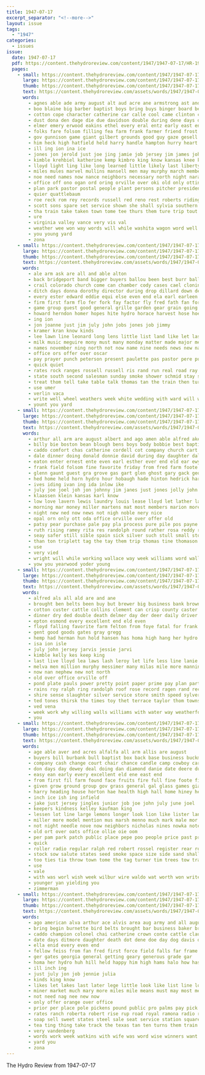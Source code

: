 ```yaml
---
title: 1947-07-17
excerpt_separator: "<!--more-->"
layout: issue
tags:
  - "1947"
categories:
  - issues
issue:
  date: 1947-07-17
  pdf: https://content.thehydroreview.com/content/1947/1947-07-17/HR-1947-07-17.pdf
  pages:
    - small: https://content.thehydroreview.com/content/1947/1947-07-17/small/HR-1947-07-17-01.jpg
      large: https://content.thehydroreview.com/content/1947/1947-07-17/large/HR-1947-07-17-01.jpg
      thumb: https://content.thehydroreview.com/content/1947/1947-07-17/thumbnails/HR-1947-07-17-01.jpg
      text: https://content.thehydroreview.com/assets/words/1947/1947-07-17/HR-1947-07-17-01.txt
      words:
        - agnes able ade army august alt aud acre ane armstrong ast and ave ago arm ata all arthur acres ana ara avers age are area anes albert arbes
        - boo blaine big barber baptist boys bring buys binger board bert bees ben business branch boy boll baker ball bales back brothers but begin burkhalter bar bottom best both brown body black better bronco burnette bureau been boat breed bill buyers boi barbe
        - cotton cope character catherine car calle cool came clinton church canyon call counter carry chamber college camping clyde case cream crew county come christian charles cattle clarksville cheese con course cost can camp count caddo colorado caplin cun court city cloudy chance class coy culbertson check cal
        - dust dona den dage die due davidson double during dene days dwight dan dear dairy day daring dinner daughters death dalla diamond
        - elmer emery erwood eakins ethel every eral entz early east enters ead elston even end embers
        - folks fare folsom filling fea farm frank farmer friend frost felton fields fall fair full floyd first falls furnish found field free force from for file fine french far farms fellow friday fight former fore frie few friends faith front
        - gov gunnison game giant gilbert grounds good guy gaze gesell going gil grams grace georgia green gin given gregg ground glass getting games
        - him heck high hatfield held harry handle hampton hurry heart hopes horns harvest house helena hydro had heidebrecht harold hubbard hae henry hume how hansen halt has hinton hai howard hin hare home health helter hold horton hoes horneman hea homa hammer hammons hoe her hon hotz herndon
        - ill ing ion ina ice
        - jones jon jerold just joe jing jamie job jersey jim james john july jean
        - kimble krehbiel katherine kemp kimbro king know kansas knee kilmer kind
        - lloyd light ling like long learned little likely last liberty logan left lookeba lee look lon later large lake live land list lad lahoma longs loc labor loose love lodge latter living
        - miles mules marvel mullins mansell men may murphy march members morning manan means morn moore mcbride most miss monday mile marvin more matter martha mail mogg mccullough made much miller marilyn might method myers many man must mate
        - noe need names now nance neighbors necessary north night nara news needs nation nesbitt new name noel not nite newton ning ned nece
        - office off ono ogan ord oring orville over oki old only ottinger
        - plan park pastor postal people plant persons pitcher president place peck present pest purchase peter pies phoenix part pankratz public post point peoples pro pacific preder price pose pound points pare past
        - quier quattlebaum
        - roe reck rom rey records russell red reno rest roberts riding ralph running regular rieg recker ran ray run roy
        - scott sons spare set service shown she shall sylvia southern show scout sale sun share stress station ser september sing struck sil sen stage selling sunday spring school states souther speaker sin saturday such sick small sit stamps second sports strong said son see southerland sid smith short strength state shows shar slaughter stock stick south start street starts score season sweeney seems
        - tha train take taken town tome tee thurs them ture trip tout ties thelma tom the tak teen ten tour tho team thomas thet then ting tine truly ton tory tate thy too than times thi trio
        - ure
        - virginia valley vance very vis val
        - weather wee won way words will while washita wagon word well weeks wage wish wayne white walt write woodward woodie with west western was wells washington working week woodrow work war wheat weatherford went weer world wil why wanis
        - you young yard
        - zona
    - small: https://content.thehydroreview.com/content/1947/1947-07-17/small/HR-1947-07-17-02.jpg
      large: https://content.thehydroreview.com/content/1947/1947-07-17/large/HR-1947-07-17-02.jpg
      thumb: https://content.thehydroreview.com/content/1947/1947-07-17/thumbnails/HR-1947-07-17-02.jpg
      text: https://content.thehydroreview.com/assets/words/1947/1947-07-17/HR-1947-07-17-02.txt
      words:
        - ale arm ask are all and able alton
        - back bridgeport band bigger buyers ballou been best burr ball bride bridge boards big better but brother bud budd brings bring beat bette busi brashear bob basic brides
        - crail colorado church come can chamber cody cases cael cloninger carrol carolyn carry cost cooling cash chick custer county carpenter con chance class call courtney cake caddo cuba chambers coffee car city camargo company
        - ditch days donna dorothy director during drop dillard down dearborn dinner done daughter day din
        - every ester edward eddie equi else even end ela earl earleen
        - firm first farm flo fer fork fay factor fly fred fath fan for frank few field folks friday free from floor friendly fresh ford farms
        - game group guest good general grille garden gear grain going gave goddard
        - howard herndon homer hopes hite hydro horace harvest hose hoes how honor heart height hope hin hing hart highland hot hinton huge held home hughes has herbold
        - ing ion
        - jon joanne just jim july john jobs jones job jimmy
        - kramer kran know kinds
        - lee lawn line leonard long lens little list land like let las lea last left loyd leon learn larger look loader longs less les
        - milk music meguire mony must many monday matter made major mer method may martin market maybe more mitchum miss much means man
        - names november ning north not now name nine needs news new nation night
        - office ors offer over oscar
        - pay prayer punch peterson present paulette pas pastor pere pullman per president pare pankratz pierce part port plenty piedmont press phe park pitts place pleasant paper
        - quick quiet
        - rates rock ranges rossell russell ris rand run real road ray revels roy read ron radio ruston room
        - state south second salesman sunday smoke shower schmid stay stock signs selling stull smith see sierras still schroder stuber such sister street sit sid short single schmidt speed seen secret seed son saturday song seat service stockton six send special sale
        - treat thom tell take table talk thomas tan the train then turns trip tor try team too tour toe till them town
        - use umer
        - verlin vaca
        - write well wheel weathers week white wedding with ward will work went was weatherford woodrow whit
        - yount you yard
    - small: https://content.thehydroreview.com/content/1947/1947-07-17/small/HR-1947-07-17-03.jpg
      large: https://content.thehydroreview.com/content/1947/1947-07-17/large/HR-1947-07-17-03.jpg
      thumb: https://content.thehydroreview.com/content/1947/1947-07-17/thumbnails/HR-1947-07-17-03.jpg
      text: https://content.thehydroreview.com/assets/words/1947/1947-07-17/HR-1947-07-17-03.txt
      words:
        - arthur all arm are august albert and ago amen able alfred ake
        - billy bie boston bean blough bens boys body bobbie best baptist business baby big bag buick byron burl bring bell burr bunker been bradley better burg baughman but buckmaster bethel byrum bill bobby bickell buy
        - caddo comfort chas catherine cordell cot company church cart coon carruth camis cecil caller col county crest carl cartwright city can cation cost car coop custer clinton
        - dale dinner doing donald donnie david during day daughter dal due dickey delay date dean days dod dewey don dim
        - eaton enter ernest ente even earl esther ever end eld ear ewy
        - frank field folsom fine favorite friday from fred farm foote folks fields fell fun for few fort fuel flowers fisher first
        - glenn gaunt guest gra grove gas gart glen ghost gary gack george ghering grant garden
        - hed home held horn hydro hour hobaugh hade hinton hedrick harvest hom harry her hubert hays had helmuth han herschel hedge hudson har heres hell has
        - ives iding ivan ing ida inlow ike
        - july joe joel joh jon johnny jim janes just jones jolly john jake jane jimmie julius
        - klaassen klein kansas karl know
        - low love lavern lewis laundry louis lease lloyd let lather labor last look less ler lines lester lathe lower larger liberal like london left lee line
        - morning mar money miller martens mat most members marion more mildred mendy montgomery men mere main much munch melvin many monday mattie mein mees minnie man misa mac mound mary marks means mencke mcfarlin marble martin
        - night new ned now news not nigh noble nery nice
        - opal orn only ott oda office orville over offer old
        - patsy pear purchase pale pay pla process pure pile pos payne per present public pies park poe powe pitzer prior power
        - ruth rising ramey rita res randolph round rather rosa reddy record ruhl rates rate rocky russel rowland roy robinson
        - seay safer still sible spain sick silver such stull small store sinks see strong sid sit sox sunday sales sons stout southard sone servant son stops spare single sun states special service shanklin
        - than ton triplett tag the tay them trip thomas tine thomason too tom ted tax toot tong tan take
        - use
        - very vied
        - wright will while working wallace way week williams word walls went welding wil wilbur ways was wells wilfred weatherford with wee wage wieland work wand weathers
        - yow you yearwood yoder young
    - small: https://content.thehydroreview.com/content/1947/1947-07-17/small/HR-1947-07-17-04.jpg
      large: https://content.thehydroreview.com/content/1947/1947-07-17/large/HR-1947-07-17-04.jpg
      thumb: https://content.thehydroreview.com/content/1947/1947-07-17/thumbnails/HR-1947-07-17-04.jpg
      text: https://content.thehydroreview.com/assets/words/1947/1947-07-17/HR-1947-07-17-04.txt
      words:
        - alfred als all ald are and ane
        - brought ben belts been buy but brewer big business bank browne
        - cotton custer cattle collins clement can crisp county caster caton cash city cashier clinton clanton carole cry common cheer carnegie cannon crest come call cool caddo cutting
        - dinner dry ded double death delmer day der deer daily driver
        - epton esmond every excellent end eld even
        - floyd falling favorite farm felton from foye fatal for frank frame fossett farms friends fort fair first
        - gent good goods gates gray gregg
        - hemp had herman hun hold hansen has homa high hang her hydro hil home harry hoard
        - isa ion isle
        - july john jersey jarvis jessie jarvi
        - kimble kelly kes keep king
        - last live lloyd lea laws lash leroy let life less line lanie
        - melva men million murphy messimer many milas mile more manning mao mon mangum monarch made min martha
        - now nan nephew new not north
        - old over office orville off
        - pond plate pauls power pretty point paper prime pay plan part pleasant patient pope pies
        - rains roy ralph ring randolph roof rose record ragen rand reck
        - shire sense slaughter silver service store smith speed sylver school shoulder seed south see state stafford streets single sunday six sell seats sings sale shown still
        - ted tones thirsk tho times toy thet terrace taylor thom towns the than toll them tana
        - ved vena
        - week work why willing walls williams with water way weatherford will wool weather worlds winter willingham wate was
        - you
    - small: https://content.thehydroreview.com/content/1947/1947-07-17/small/HR-1947-07-17-05.jpg
      large: https://content.thehydroreview.com/content/1947/1947-07-17/large/HR-1947-07-17-05.jpg
      thumb: https://content.thehydroreview.com/content/1947/1947-07-17/thumbnails/HR-1947-07-17-05.jpg
      text: https://content.thehydroreview.com/assets/words/1947/1947-07-17/HR-1947-07-17-05.txt
      words:
        - age able aver and acres alfalfa all arm allis are august
        - buyers bill burbank bull baptist box back base business buckmaster buy black blaine brown balls bottom ball baker bridge bis boy bai boys bear bank beer bonds been bridgeport
        - company cash change court chair chance candle camp cowboy care come calendar chet cream cherish charlie chalmers couch church cattle carry card crest cast corn county cost con center comes can crowder cary curling city cake custer contri cant cour crosswhite caddo
        - don days day dewey deal doing dan diamond danie date deere during depot
        - easy ean early every excellent eld ene east end
        - from first fil farm found face fruits fire full fine foote field fares far fun friends fruit for friday favorite fore
        - given grow ground group gov grass general gal glass games giant good griffin gravel goods geary
        - harry heading house horton hae health high hall home hiney heres handle hydro hearth height hays has helps how heater half hinton henke heard head
        - inch ice ish ing infield
        - jake just jersey jingles junior job joe john july june joel
        - keepers kindness kelley kaufman king
        - lessen lot line large lemons longer look lion like lister land light lovey latter
        - miller more model mention mus marsh menno much mark male mor mess music mellow meres mate must miracle milling most many miles members masse means mar made mile
        - not night needle nove now neighbors nicholas nines nowka note new noel
        - old ort over oats office ollie oie oom
        - per pam park patch public place pepe poo people price past pro por pat paper pay pretty pure parsonage port plant pipe part
        - quick
        - roller radio regular ralph red robert rossel register rear roy reed ready rack rates record roan rade rest roll rounds rings
        - stock sow salute states seed smoke space size side sand shall set scout summer state see shows stake setting sider starts store sit stress sur service schmidt sen session sees standard shape spring strife salesman south station stark steer strain saturday sell silver saas start sale
        - too ties tia throw town tome the tag turner tim trees tow trailer tree tarn than toll tallon then team taken teen tucker tat
        - use
        - vale
        - with was worl wish week wilbur wire waldo wat worth won write weeks white will weatherford weaver wide word while wil wheat well words work wart window water wall world
        - younger yan yielding you
        - zimmerman
    - small: https://content.thehydroreview.com/content/1947/1947-07-17/small/HR-1947-07-17-06.jpg
      large: https://content.thehydroreview.com/content/1947/1947-07-17/large/HR-1947-07-17-06.jpg
      thumb: https://content.thehydroreview.com/content/1947/1947-07-17/thumbnails/HR-1947-07-17-06.jpg
      text: https://content.thehydroreview.com/assets/words/1947/1947-07-17/HR-1947-07-17-06.txt
      words:
        - ago american alva arthur ace alvis area aug army and all august age able are
        - bring begin burnette bird belts brought bar business baker brother big barber boat brooks bey blanchard born break been baptist bacon but body blanks bue buy both butter brand bang
        - caddo champion colonel chai catherine crown conte cattle claude cor came case car county city creek cheese cooper choice church course company cotton
        - date days ditmore daughter death dot dene doe day dog davis demand daughters down duty during
        - ella enid every even end
        - fellow feiss from fan fred first force field falls far frame fals for farms farm fair floor
        - ger gates georgia general getting geary generous grade gar
        - homa her hydro huh hill held happy him high hams halo how has had hes hin heir
        - ill inch ing
        - just july jon job jennie julia
        - kinds king know
        - likes let lakes last later lege little look like list line long ledford
        - miner market much mary more miles mile means must may most merly many major men made man miller murphy meats morning
        - not need nag nee new now
        - only offer orange over office
        - prior per place pole pickens pound public pro palms pay pick power plan
        - rates ranch roberta robert rise rup road royal ramona radio run rane red
        - soap sell sweet states steel sale seat service station square state safe small sary such story som sire soon saturday still short sawatzky surprise special ster school stand space sees spark stock
        - tea ting thing take track the texas tan ten turns them train than towns truly thi too
        - very vandenberg
        - words work week watkins with wife was word wise winners want weatherford wiegman will willing
        - yard you
        - zona
---
```


The Hydro Review from 1947-07-17

<!--more-->

